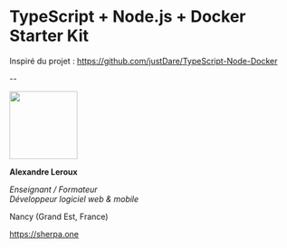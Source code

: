 # TypeScript + Node.js + Docker Starter Kit

Inspiré du projet : https://github.com/justDare/TypeScript-Node-Docker

--

<img src="https://sherpa.one/images/sherpa-logotype.png" width="120px">

__Alexandre Leroux__

_Enseignant / Formateur_<br>
_Développeur logiciel web & mobile_

Nancy (Grand Est, France)

https://sherpa.one
